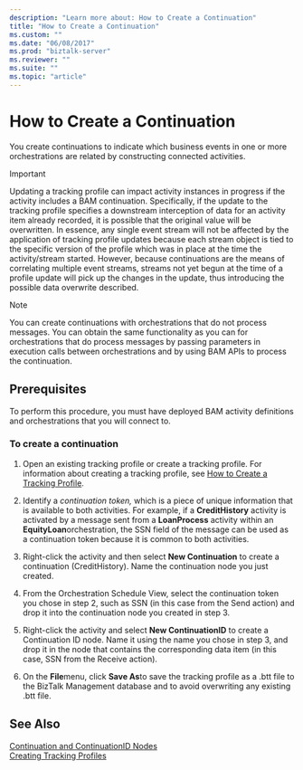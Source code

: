 ```yaml
---
description: "Learn more about: How to Create a Continuation"
title: "How to Create a Continuation"
ms.custom: ""
ms.date: "06/08/2017"
ms.prod: "biztalk-server"
ms.reviewer: ""
ms.suite: ""
ms.topic: "article"
---
```

# How to Create a Continuation
You create continuations to indicate which business events in one or more orchestrations are related by constructing connected activities.  
  
> [!IMPORTANT]
>  Updating a tracking profile can impact activity instances in progress if the activity includes a BAM continuation. Specifically, if the update to the tracking profile specifies a downstream interception of data for an activity item already recorded, it is possible that the original value will be overwritten. In essence, any single event stream will not be affected by the application of tracking profile updates because each stream object is tied to the specific version of the profile which was in place at the time the activity/stream started.  However, because continuations are the means of correlating multiple event streams, streams not yet begun at the time of a profile update will pick up the changes in the update, thus introducing the possible data overwrite described.  
  
> [!NOTE]
>  You can create continuations with orchestrations that do not process messages. You can obtain the same functionality as you can for orchestrations that do process messages by passing parameters in execution calls between orchestrations and by using BAM APIs to process the continuation.  
  
## Prerequisites  
 To perform this procedure, you must have deployed BAM activity definitions and orchestrations that you will connect to.  
  
### To create a continuation  
  
1.  Open an existing tracking profile or create a tracking profile. For information about creating a tracking profile, see [How to Create a Tracking Profile](../core/how-to-create-a-tracking-profile.md).  
  
2.  Identify a *continuation token,* which is a piece of unique information that is available to both activities. For example, if a **CreditHistory** activity is activated by a message sent from a **LoanProcess** activity within an **EquityLoan**orchestration, the SSN field of the message can be used as a continuation token because it is common to both activities.  
  
3.  Right-click the activity and then select **New Continuation** to create a continuation (CreditHistory). Name the continuation node you just created.  
  
4.  From the Orchestration Schedule View, select the continuation token you chose in step 2, such as SSN (in this case from the Send action) and drop it into the continuation node you created in step 3.  
  
5.  Right-click the activity and select **New ContinuationID** to create a Continuation ID node. Name it using the name you chose in step 3, and drop it in the node that contains the corresponding data item (in this case, SSN from the Receive action).  
  
6.  On the **File**menu, click **Save As**to save the tracking profile as a .btt file to the BizTalk Management database and to avoid overwriting any existing .btt file.  
  
## See Also  
 [Continuation and ContinuationID Nodes](../core/continuation-and-continuationid-nodes.md)   
 [Creating Tracking Profiles](../core/creating-tracking-profiles.md)
